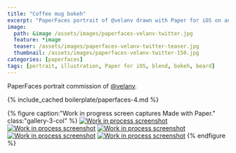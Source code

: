 ```yaml
---
title: "Coffee mug bokeh"
excerpt: "PaperFaces portrait of @velanv drawn with Paper for iOS on an iPad."
image: 
  path: &image /assets/images/paperfaces-velanv-twitter.jpg 
  feature: *image
  teaser: /assets/images/paperfaces-velanv-twitter-teaser.jpg
  thumbnail: /assets/images/paperfaces-velanv-twitter-150.jpg
categories: [paperfaces]
tags: [portrait, illustration, Paper for iOS, blend, bokeh, beard]
---
```


PaperFaces portrait commission of [@velanv](https://twitter.com/velanv).

{% include_cached boilerplate/paperfaces-4.md %}

{% figure caption:"Work in progress screen captures Made with Paper." class:"gallery-3-col" %}
[![Work in process screenshot](/assets/images/paperfaces-velanv-process-1-600.jpg)](/assets/images/paperfaces-velanv-process-1-lg.jpg) [![Work in process screenshot](/assets/images/paperfaces-velanv-process-2-600.jpg)](/assets/images/paperfaces-velanv-process-2-lg.jpg) [![Work in process screenshot](/assets/images/paperfaces-velanv-process-3-600.jpg)](/assets/images/paperfaces-velanv-process-3-lg.jpg) [![Work in process screenshot](/assets/images/paperfaces-velanv-process-4-600.jpg)](/assets/images/paperfaces-velanv-process-4-lg.jpg) [![Work in process screenshot](/assets/images/paperfaces-velanv-process-4-600.jpg)](/assets/images/paperfaces-velanv-process-4-lg.jpg)
{% endfigure %}
